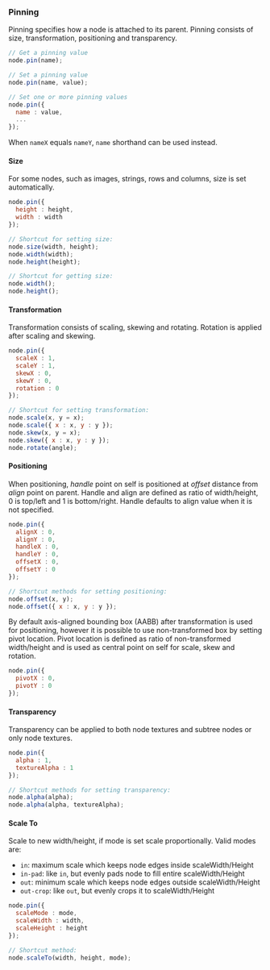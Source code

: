 ### Pinning
Pinning specifies how a node is attached to its parent.
Pinning consists of size, transformation, positioning and transparency.

```javascript
// Get a pinning value
node.pin(name);

// Set a pinning value
node.pin(name, value);

// Set one or more pinning values
node.pin({
  name : value,
  ...
});
```

When `nameX` equals `nameY`, `name` shorthand can be used instead.

#### Size
For some nodes, such as images, strings, rows and columns, size is set automatically.

```javascript
node.pin({
  height : height,
  width : width
});

// Shortcut for setting size:
node.size(width, height);
node.width(width);
node.height(height);

// Shortcut for getting size:
node.width();
node.height();
```

#### Transformation
Transformation consists of scaling, skewing and rotating. Rotation is applied after scaling and skewing.

```javascript
node.pin({
  scaleX : 1,
  scaleY : 1,
  skewX : 0,
  skewY : 0,
  rotation : 0
});

// Shortcut for setting transformation:
node.scale(x, y = x);
node.scale({ x : x, y : y });
node.skew(x, y = x);
node.skew({ x : x, y : y });
node.rotate(angle);
```

#### Positioning
When positioning, *handle* point on self is positioned at *offset* distance from *align* point on parent.
Handle and align are defined as ratio of width/height, 0 is top/left and 1 is bottom/right.
Handle defaults to align value when it is not specified.

```javascript
node.pin({
  alignX : 0,
  alignY : 0,
  handleX : 0,
  handleY : 0,
  offsetX : 0,
  offsetY : 0
});

// Shortcut methods for setting positioning:
node.offset(x, y);
node.offset({ x : x, y : y });
```

By default axis-aligned bounding box (AABB) after transformation is used for positioning, 
however it is possible to use non-transformed box by setting pivot location. 
Pivot location is defined as ratio of non-transformed width/height and is used as central point on self for scale, skew and rotation.

```javascript
node.pin({
  pivotX : 0,
  pivotY : 0
});
```

#### Transparency
Transparency can be applied to both node textures and subtree nodes or only node textures.

```javascript
node.pin({
  alpha : 1,
  textureAlpha : 1
});

// Shortcut methods for setting transparency:
node.alpha(alpha);
node.alpha(alpha, textureAlpha);
```

#### Scale To
Scale to new width/height, if mode is set scale proportionally. Valid modes are:
 - `in`: maximum scale which keeps node edges inside scaleWidth/Height
 - `in-pad`: like `in`, but evenly pads node to fill entire scaleWidth/Height
 - `out`: minimum scale which keeps node edges outside scaleWidth/Height
 - `out-crop`: like `out`, but evenly crops it to scaleWidth/Height

```javascript
node.pin({
  scaleMode : mode,
  scaleWidth : width,
  scaleHeight : height
});

// Shortcut method:
node.scaleTo(width, height, mode);
```
